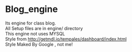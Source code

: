 # Blog_engine
Its engine for class blog.<br>
All Setup files are in engine/ directory<br>
This engine not uses MYSQL<br>
Style from http://getmdl.io/tempales/dashboard/index.html<br>
Style Maked By Google , not me!<br>
